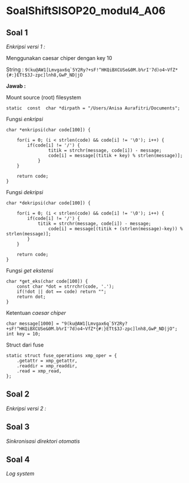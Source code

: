 # SoalShiftSISOP20_modul4_A06

## Soal 1
*Enkripsi versi 1 :*

Menggunakan caesar chiper dengan key 10

String : ``` 9(ku@AW1[Lmvgax6q`5Y2Ry?+sF!^HKQiBXCUSe&0M.b%rI'7d)o4~VfZ*{#:}ETt$3J-zpc]lnh8,GwP_ND|jO ```

**Jawab :**

Mount source (root) filesystem
```
static  const  char *dirpath = "/Users/Anisa Aurafitri/Documents";
```

Fungsi *enkripsi*
```
char *enkripsi(char code[100]) {
	
	for(i = 0; (i < strlen(code) && code[i] != '\0'); i++) {
		if(code[i] != '/') {
		      	titik = strchr(message, code[i]) - message;
		        code[i] = message[(titik + key) % strlen(message)];
	    	}
	}
	
	return code;
}
```

Fungsi *dekripsi*
```
char *dekripsi(char code[100]) {
	
	for(i = 0; (i < strlen(code) && code[i] != '\0'); i++) {
		if(code[i] != '/') {
			titik = strchr(message, code[i]) - message;
	        	code[i] = message[(titik + (strlen(message)-key)) % strlen(message)];
		}
	}
	
	return code;
}
```

Fungsi *get ekstensi*
```
char *get_eks(char code[100]) {
	const char *dot = strrchr(code, '.');
	if(!dot || dot == code) return "";
	return dot;
}
```
Ketentuan *caesar chiper*
```
char message[1000] = "9(ku@AW1[Lmvgax6q`5Y2Ry?+sF!^HKQiBXCUSe&0M.b%rI'7d)o4~VfZ*{#:}ETt$3J-zpc]lnh8,GwP_ND|jO";
int key = 10;
```

Struct dari fuse 
```
static struct fuse_operations xmp_oper = {
	.getattr = xmp_getattr,
	.readdir = xmp_readdir,
	.read = xmp_read,
};
```
## Soal 2
*Enkripsi versi 2 :*

## Soal 3
*Sinkronisasi direktori otomatis*

## Soal 4
*Log system*

